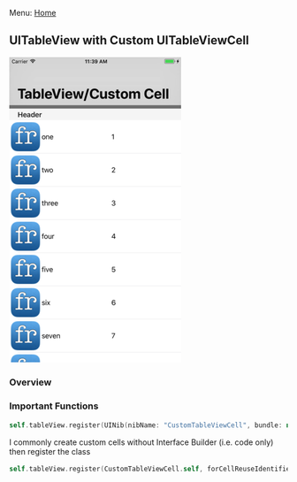 Menu: [Home](../../README.md)

## UITableView with Custom UITableViewCell

![Screenshot](screenshot-small.png)

### Overview


### Important Functions

```swift
self.tableView.register(UINib(nibName: "CustomTableViewCell", bundle: nil), forCellReuseIdentifier: cellIdentifier)
```

I commonly create custom cells without Interface Builder (i.e. code only) then register the class

```swift
self.tableView.register(CustomTableViewCell.self, forCellReuseIdentifier:cellIdentifier)
```

